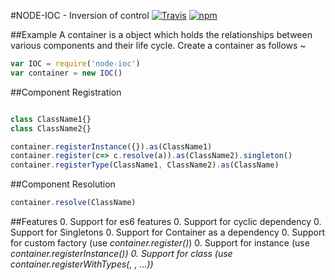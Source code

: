 #NODE-IOC - Inversion of control [![Travis](https://img.shields.io/travis/tusharmath/ioc.svg)](https://travis-ci.org/tusharmath/ioc) [![npm](https://img.shields.io/npm/v/node-ioc.svg)](https://www.npmjs.com/package/node-ioc)


##Example
A container is a object which holds the relationships between various components and their life cycle. Create a container as follows ~

```js
var IOC = require('node-ioc')
var container = new IOC()
```


##Component Registration
```js

class ClassName1{}
class ClassName2{}

container.registerInstance({}).as(ClassName1)
container.register(c=> c.resolve(a)).as(ClassName2).singleton()
container.registerType(ClassName1, ClassName2).as(ClassName)
```

##Component Resolution
```js
container.resolve(ClassName)
```

##Features
0. Support for es6 features
0. Support for cyclic dependency
0. Support for Singletons
0. Support for Container as a dependency
0. Support for custom factory (use *container.register(<lambda>)*)
0. Support for instance (use *container.registerInstance(<Object>)*)
0. Support for class (use *container.registerWithTypes(<class1>, <class2>, <class3> ...)*)
